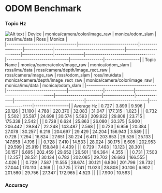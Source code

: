 # ODOM Benchmark

### Topic Hz
![Alt text](image/ross-camera-image-rect-raw-hz.png) 
| Device                             | monica/camera/color/image_raw | monica/odom_slam | ross/imu/data |                                                 Ross                                         |                                    Monica                                         |         
|------------------------------------|-------------------------------|------------------|---------------|------------------------------------|------------------------|----------------|---------------|------------------------------------|--------------------------------|-----------------|------------------|
| Topic Name                         | monica/camera/color/image_raw | monica/odom_slam | ross/imu/data | ross/camera/depth/image_rect_raw   | ross/camera/image_raw  | ross/odom_slam | ross/imu/data | monica/camera/depth/image_rect_raw | monica/camera/color/image_raw | monica/imu/data | monica/odom_slam |
|------------------------------------|-------------------------------|------------------|---------------|------------------------------------|------------------------|----------------|---------------|------------------------------------|--------------------------------|------------------|------------------|
| Average Hz                         | 0.727                         | 3.899            | 9.596         | 29.126                             | 31.100                 | 4.788          | 220.370       | 32.083                              | 31.047                        | 177.315         | 1.023            |
|                                    | 0.732                         | 5.502            | 35.587        | 24.698                             | 30.574                 | 5.593          | 209.922       | 29.808                              | 23.715                        | 175.338         | 2.542            |
|                                    | 0.728                         | 6.624            | 25.863        | 26.080                             | 30.375                 | 5.900          | 206.442       | 29.847                              | 22.248                        | 143.487         | 2.568            |
|                                    | 0.723                         | 6.959            | 20.384        | 27.078                             | 30.257                 | 6.216          | 204.697       | 29.429                              | 24.204                        | 156.943         | 3.589            |
|                                    | 0.728                         | 7.294            | 16.824        | 27.651                             | 30.224                 | 6.411          | 203.653       | 29.526                              | 25.133                        | 147.658         | 4.196            |
|                                    | 0.728                         | 7.410            | 14.533        | 28.024                             | 30.175                 | 6.605          | 202.953       | 29.599                              | 25.919                        | 158.849         | 4.439            |
|                                    | 0.729                         | 7.463            | 13.123        | 28.301                             | 30.157                 | 6.695          | 202.459       | 29.652                              | 26.501                        | 164.364         | 4.355            |
|                                    | 0.731                         | 7.503            | 12.257        | 28.521                             | 30.134                 | 6.782          | 202.085       | 29.702                              | 26.683                        | 166.555         | 4.026            |
|                                    | 0.729                         | 7.587            | 11.555        | 28.674                             | 30.121                 | 6.836          | 201.796       | 29.732                              | 27.044                        | 170.110         | 4.168            |
|                                    | 0.725                         | 7.741            | 11.023        | 28.808                             | 30.106                 | 6.902          | 201.560       | 29.756                              | 27.347                        | 172.965         | 4.523            |
|                                    |                               | 7.900            | 10.563        |              

### Accuracy
